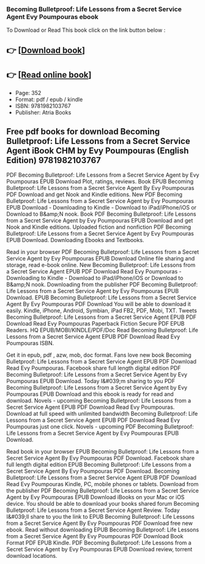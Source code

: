 ### Becoming Bulletproof: Life Lessons from a Secret Service Agent Evy Poumpouras ebook

To Download or Read This book click on the link button below :

## 👉  [**[Download book](http://filesbooks.info/download.php?group=book&from=github.com&id=702925&lnk=1081 "Download book")**]

## 👉  [**[Read online book](http://filesbooks.info/download.php?group=book&from=github.com&id=702925&lnk=1081 "Read online book")**]


* Page: 352
* Format: pdf / epub / kindle
* ISBN: 9781982103767
* Publisher: Atria Books



## Free pdf books for download Becoming Bulletproof: Life Lessons from a Secret Service Agent iBook CHM by Evy Poumpouras (English Edition) 9781982103767


PDF Becoming Bulletproof: Life Lessons from a Secret Service Agent by Evy Poumpouras EPUB Download Plot, ratings, reviews. Book EPUB Becoming Bulletproof: Life Lessons from a Secret Service Agent By Evy Poumpouras PDF Download and get Nook and Kindle editions. New PDF Becoming Bulletproof: Life Lessons from a Secret Service Agent by Evy Poumpouras EPUB Download - Downloading to Kindle - Download to iPad/iPhone/iOS or Download to B&amp;amp;N nook. Book PDF Becoming Bulletproof: Life Lessons from a Secret Service Agent by Evy Poumpouras EPUB Download and get Nook and Kindle editions. Uploaded fiction and nonfiction PDF Becoming Bulletproof: Life Lessons from a Secret Service Agent by Evy Poumpouras EPUB Download. Downloading Ebooks and Textbooks.

Read in your browser PDF Becoming Bulletproof: Life Lessons from a Secret Service Agent by Evy Poumpouras EPUB Download Online file sharing and storage, read e-book online. New Becoming Bulletproof: Life Lessons from a Secret Service Agent EPUB PDF Download Read Evy Poumpouras - Downloading to Kindle - Download to iPad/iPhone/iOS or Download to B&amp;amp;N nook. Downloading from the publisher PDF Becoming Bulletproof: Life Lessons from a Secret Service Agent by Evy Poumpouras EPUB Download. EPUB Becoming Bulletproof: Life Lessons from a Secret Service Agent By Evy Poumpouras PDF Download You will be able to download it easily. Kindle, iPhone, Android, Symbian, iPad FB2, PDF, Mobi, TXT. Tweets Becoming Bulletproof: Life Lessons from a Secret Service Agent EPUB PDF Download Read Evy Poumpouras Paperback Fiction Secure PDF EPUB Readers. HQ EPUB/MOBI/KINDLE/PDF/Doc Read Becoming Bulletproof: Life Lessons from a Secret Service Agent EPUB PDF Download Read Evy Poumpouras ISBN.

Get it in epub, pdf , azw, mob, doc format. Fans love new book Becoming Bulletproof: Life Lessons from a Secret Service Agent EPUB PDF Download Read Evy Poumpouras. Facebook share full length digital edition PDF Becoming Bulletproof: Life Lessons from a Secret Service Agent by Evy Poumpouras EPUB Download. Today I&amp;#039;m sharing to you PDF Becoming Bulletproof: Life Lessons from a Secret Service Agent by Evy Poumpouras EPUB Download and this ebook is ready for read and download. Novels - upcoming Becoming Bulletproof: Life Lessons from a Secret Service Agent EPUB PDF Download Read Evy Poumpouras. Download at full speed with unlimited bandwidth Becoming Bulletproof: Life Lessons from a Secret Service Agent EPUB PDF Download Read Evy Poumpouras just one click. Novels - upcoming PDF Becoming Bulletproof: Life Lessons from a Secret Service Agent by Evy Poumpouras EPUB Download.

Read book in your browser EPUB Becoming Bulletproof: Life Lessons from a Secret Service Agent By Evy Poumpouras PDF Download. Facebook share full length digital edition EPUB Becoming Bulletproof: Life Lessons from a Secret Service Agent By Evy Poumpouras PDF Download. Becoming Bulletproof: Life Lessons from a Secret Service Agent EPUB PDF Download Read Evy Poumpouras Kindle, PC, mobile phones or tablets. Download from the publisher PDF Becoming Bulletproof: Life Lessons from a Secret Service Agent by Evy Poumpouras EPUB Download iBooks on your Mac or iOS device. You should be able to download your books shared forum Becoming Bulletproof: Life Lessons from a Secret Service Agent Review. Today I&amp;#039;ll share to you the link to EPUB Becoming Bulletproof: Life Lessons from a Secret Service Agent By Evy Poumpouras PDF Download free new ebook. Read without downloading EPUB Becoming Bulletproof: Life Lessons from a Secret Service Agent By Evy Poumpouras PDF Download Book Format PDF EPUB Kindle. PDF Becoming Bulletproof: Life Lessons from a Secret Service Agent by Evy Poumpouras EPUB Download review, torrent download locations.





